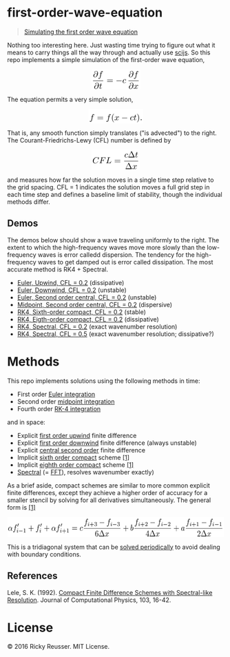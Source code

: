 # first-order-wave-equation

> [Simulating the first order wave equation](https://rreusser.github.io/demos/first-order-wave-equation/)

Nothing too interesting here. Just wasting time trying to figure out what it means to carry things all the way through and actually use [scijs](http://scijs.net/packages). So this repo implements a simple simulation of the first-order wave equation,

<p align="center"><img alt="&bsol;frac&lcub;&bsol;partial f&rcub;&lcub;&bsol;partial t&rcub; &equals; -c &bsol;&comma; &bsol;frac&lcub;&bsol;partial f&rcub;&lcub;&bsol;partial x&rcub;" valign="middle" src="images/fracpartial-fpartial-t-c-fracpartial-fpartial-44eec16cee.png" width="115" height="47"></p>

The equation permits a very simple solution,

<p align="center"><img alt="f &equals; f&lpar;x - c t&rpar;&period;" valign="middle" src="images/f-fx-c-t-f510dfa76c.png" width="127" height="33"></p>

That is, any smooth function simply translates ("is advected") to the right. The Courant-Friedrichs-Lewy (CFL) number is defined by

<p align="center"><img alt="CFL &equals; &bsol;frac&lcub;c &bsol;Delta t&rcub;&lcub;&bsol;Delta x&rcub;" valign="middle" src="images/cfl-fracc-delta-tdelta-x-c6da320798.png" width="113" height="47"></p>

and measures how far the solution moves in a single time step relative to the grid spacing. CFL = 1 indicates the solution moves a full grid step in each time step and defines a baseline limit of stability, though the individual methods differ.

## Demos

The demos below should show a wave traveling uniformly to the right. The extent to which the high-frequency waves move more slowly than the low-frequency waves is error calledd dispersion. The tendency for the high-frequency waves to get damped out is error called dissipation. The most accurate method is RK4 + Spectral.

- [Euler, Upwind, CFL = 0.2](https://rreusser.github.io/demos/first-order-wave-equation/?time=euler&space=upwind&cfl=0.2) (dissipative)
- [Euler, Downwind, CFL = 0.2](https://rreusser.github.io/demos/first-order-wave-equation/?time=euler&space=downwind&cfl=0.2) (unstable)
- [Euler, Second order central, CFL = 0.2](https://rreusser.github.io/demos/first-order-wave-equation/?time=euler&space=central&cfl=0.2) (unstable)
- [Midpoint, Second order central, CFL = 0.2](https://rreusser.github.io/demos/first-order-wave-equation/?time=midpoint&space=central&cfl=0.2) (dispersive)
- [RK4, Sixth-order compact, CFL = 0.2](https://rreusser.github.io/demos/first-order-wave-equation/?time=rk4&space=compact6&cfl=0.2) (stable)
- [RK4, Eigth-order compact, CFL = 0.2](https://rreusser.github.io/demos/first-order-wave-equation/?time=rk4&space=compact8&cfl=0.2) (dissipative)
- [RK4, Spectral, CFL = 0.2](https://rreusser.github.io/demos/first-order-wave-equation/?time=rk4&space=spectral&cfl=0.2) (exact wavenumber resolution)
- [RK4, Spectral, CFL = 0.5](https://rreusser.github.io/demos/first-order-wave-equation/?time=rk4&space=spectral&cfl=0.5) (exact wavenumber resolution; dissipative?)

# Methods

This repo implements solutions using the following methods in time:

- First order [Euler integration](http://scijs.net/packages/#scijs/ode-euler)
- Second order [midpoint integration](http://scijs.net/packages/#scijs/ode-midpoint)
- Fourth order [RK-4 integration](http://scijs.net/packages/#scijs/ode-rk4)

and in space:

- Explicit [first order upwind](./upwind.js) finite difference
- Explicit [first order downwind](./downwind.js) finite difference (always unstable)
- Explicit [central second order](./central.js) finite difference
- Implicit [sixth order compact](./compact-sixth-order.js) scheme [[1]](#1)
- Implicit [eighth order compact](./compact-eighth-order.js) scheme [[1]](#1)
- [Spectral](./spectral.js) (= [FFT](http://scijs.net/packages/#scijs/ndarray-fft)), resolves wavenumber exactly)

As a brief aside, compact schemes are similar to more common explicit finite differences, except they achieve a higher order of accuracy for a smaller stencil by solving for all derivatives simultaneously. The general form is [[1]](#1)

<p align="center"><img alt="&bsol;alpha f&apos;&lowbar;&lcub;i-1&rcub; &plus; f&apos;&lowbar;i &plus; &bsol;alpha f&apos;&lowbar;&lcub;i &plus; 1&rcub; &equals; c&bsol;frac&lcub;f&lowbar;&lcub;i &plus; 3&rcub; - f&lowbar;&lcub;i - 3&rcub;&rcub;&lcub;6&bsol;Delta x&rcub; &plus; b&bsol;frac&lcub;f&lowbar;&lcub;i &plus; 2&rcub; - f&lowbar;&lcub;i - 2&rcub;&rcub;&lcub;4&bsol;Delta x&rcub; &plus; a&bsol;frac&lcub;f&lowbar;&lcub;i &plus; 1&rcub; - f&lowbar;&lcub;i - 1&rcub;&rcub;&lcub;2&bsol;Delta x&rcub;" valign="middle" src="images/alpha-f_i-1-f_i-alpha-f_i-1-cfracf_i-3-f_i-36-9b4d3ced7f.png" width="580" height="47"></p>

This is a tridiagonal system that can be [solved periodically](http://scijs.net/packages/#scijs/solve-periodic-tridiagonal) to avoid dealing with boundary conditions.

## References
Lele, S. K. (1992). [Compact Finite Difference Schemes with Spectral-like Resolution](http://www.math.colostate.edu/~yzhou/course/math750_fall2009/Lele_1992JCP.pdf). Journal of Computational Physics, 103, 16-42.

# License

&copy; 2016 Ricky Reusser. MIT License.
